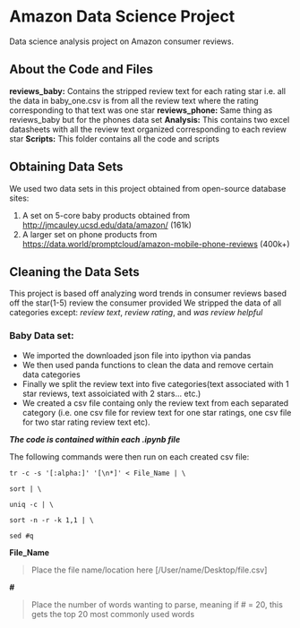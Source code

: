 # Amazon Data Science Project
Data science analysis project on Amazon consumer reviews.

## About the Code and Files
**reviews_baby:** Contains the stripped review text for each rating star i.e. all the data in baby_one.csv is from all the review text where the rating corresponding to that text was one star
**reviews_phone:** Same thing as reviews_baby but for the phones data set
**Analysis:** This contains two excel datasheets with all the review text organized corresponding to each review star
**Scripts:** This folder contains all the code and scripts


## Obtaining Data Sets
We used two data sets in this project obtained from open-source database sites:
1. A set on 5-core baby products obtained from http://jmcauley.ucsd.edu/data/amazon/ (161k)
2. A larger set on phone products from https://data.world/promptcloud/amazon-mobile-phone-reviews (400k+)

## Cleaning the Data Sets
This project is based off analyzing word trends in consumer reviews based off the star(1-5) review the consumer provided
We stripped the data of all categories except: *review text*, *review rating*, and *was review helpful*

### Baby Data set:
- We imported the downloaded json file into ipython via pandas
- We then used panda functions to clean the data and remove certain data categories
- Finally we split the review text into five categories(text associated with 1 star reviews, text assoiciated with 2 stars... etc.)
- We created a csv file containg only the review text from each separated category (i.e. one csv file for review text for one star ratings, one csv file for two star rating review text etc).

**_The code is contained within each .ipynb file_**

The following commands were then run on each created csv file:

```
tr -c -s '[:alpha:]' '[\n*]' < File_Name | \

sort | \

uniq -c | \

sort -n -r -k 1,1 | \

sed #q
```

**File_Name**
>Place the file name/location here [/User/name/Desktop/file.csv]

**#**
>Place the number of words wanting to parse, meaning if # = 20, this gets the top 20 most commonly used words





